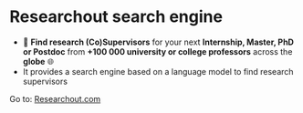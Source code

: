 # Researchout search engine

- :mag_right: **Find research (Co)Supervisors** for your next **Internship, Master, PhD or Postdoc** from **+100 000 university or college professors** across the **globe** :globe_with_meridians:
- It provides a search engine based on a language model to find research supervisors

Go to: [Researchout.com](https://researchout.com/)



